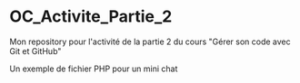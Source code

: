 # OC_Activite_Partie_2
Mon repository pour l'activité de la partie 2 du cours "Gérer son code avec Git et GitHub"

Un exemple de fichier PHP pour un mini chat

